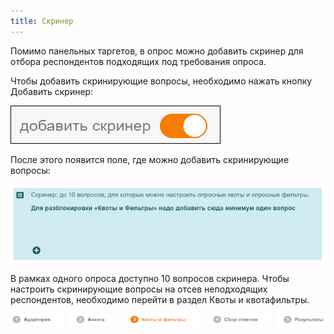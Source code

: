 ```yaml
---
title: Скринер
---
```


Помимо панельных таргетов, в опрос можно добавить скринер для отбора респондентов подходящих под требования опроса.

Чтобы добавить скринирующие вопросы, необходимо нажать кнопку Добавить скринер:

![](./images/811.png)

После этого появится поле, где можно добавить скринирующие вопросы:

![](./images/812.png)

В рамках одного опроса доступно 10 вопросов скринера.
Чтобы настроить скринирующие вопросы на отсев неподходящих респондентов, необходимо перейти в раздел Квоты и квотафильтры. 

![](./images/813.png)
